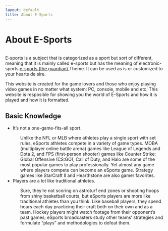 ```yaml
---
layout: default
title: About E-Sports
---
```


<div class="post">
	<h1 class="pageTitle">About E-Sports</h1>
	<img src="{{ 'https://i.ytimg.com/vi/cncmeerQctQ/maxresdefault.jpg' | prepend: site.baseurl }}" alt="">
	<p class="intro">E-sports is a subject that is categorized as a sport but sort of different, meaning that it is mainly called e-sports but has the meaning of electronic-sports.<a href="https://www.theguardian.com/sport/esports">e-sports (the guardian) </a> Theme. It can be used as is or customized to your hearts de  	sire.</p>
	<p>This website is created for the game lovers and those who enjoy playing video games in no matter what system: PC, console, mobile and etc. This website is resposible for showing you the world of E-Sports and how it is played and how it is formatted.</p>
	<h2>Basic Knowledge</h2>
	<ul>
		<li>  It’s not a one-game-fits-all sport. </li>
			<ol> Unlike the NFL or MLB where athletes play a single sport with set rules, eSports athletes compete in a variety of game types. MOBA (multiplayer online battle arena) games like League of Legends and Dota 2, and FPS (first-person shooter) games like Counter Strike: Global Offensive (CS:GO), Call of Duty, and Halo are some of the most popular games to play professionally. Yet almost any game where players compete can become an eSports game. Strategy games like StarCraft II and Hearthstone are also gamer favorites. </ol>
		<li> Players are a lot like traditional athletes. </li>
			<ol> Sure, they’re not scoring on astroturf end zones or shooting hoops from shiny basketball courts, but eSports players are more like traditional athletes than you think. Like baseball players, they spend hours each day practicing their craft both on their own and as a team. Hockey players might watch footage from their opponent’s past games; eSports broadcasters study other teams’ strategies and formulate “plays” and methodologies to defeat them. </ol>
  	</ul>
</div>
